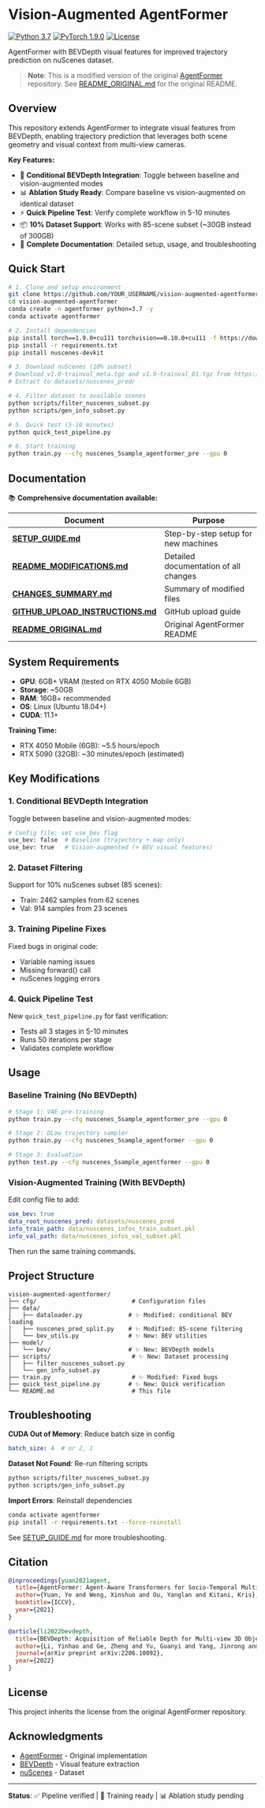 # Vision-Augmented AgentFormer

[![Python 3.7](https://img.shields.io/badge/python-3.7-blue.svg)](https://www.python.org/downloads/release/python-370/)
[![PyTorch 1.9.0](https://img.shields.io/badge/pytorch-1.9.0-orange.svg)](https://pytorch.org/)
[![License](https://img.shields.io/badge/license-MIT-green.svg)](LICENSE)

AgentFormer with BEVDepth visual features for improved trajectory prediction on nuScenes dataset.

> **Note**: This is a modified version of the original [AgentFormer](https://github.com/Khrylx/AgentFormer) repository. See [README_ORIGINAL.md](README_ORIGINAL.md) for the original README.

## Overview

This repository extends AgentFormer to integrate visual features from BEVDepth, enabling trajectory prediction that leverages both scene geometry and visual context from multi-view cameras.

**Key Features:**
- 🔄 **Conditional BEVDepth Integration**: Toggle between baseline and vision-augmented modes
- 📊 **Ablation Study Ready**: Compare baseline vs vision-augmented on identical dataset
- ⚡ **Quick Pipeline Test**: Verify complete workflow in 5-10 minutes
- 📦 **10% Dataset Support**: Works with 85-scene subset (~30GB instead of 300GB)
- 📝 **Complete Documentation**: Detailed setup, usage, and troubleshooting

## Quick Start

```bash
# 1. Clone and setup environment
git clone https://github.com/YOUR_USERNAME/vision-augmented-agentformer.git
cd vision-augmented-agentformer
conda create -n agentformer python=3.7 -y
conda activate agentformer

# 2. Install dependencies
pip install torch==1.9.0+cu111 torchvision==0.10.0+cu111 -f https://download.pytorch.org/whl/torch_stable.html
pip install -r requirements.txt
pip install nuscenes-devkit

# 3. Download nuScenes (10% subset)
# Download v1.0-trainval_meta.tgz and v1.0-trainval_01.tgz from https://www.nuscenes.org/
# Extract to datasets/nuscenes_pred/

# 4. Filter dataset to available scenes
python scripts/filter_nuscenes_subset.py
python scripts/gen_info_subset.py

# 5. Quick test (5-10 minutes)
python quick_test_pipeline.py

# 6. Start training
python train.py --cfg nuscenes_5sample_agentformer_pre --gpu 0
```

## Documentation

📚 **Comprehensive documentation available:**

| Document | Purpose |
|----------|---------|
| **[SETUP_GUIDE.md](SETUP_GUIDE.md)** | Step-by-step setup for new machines |
| **[README_MODIFICATIONS.md](README_MODIFICATIONS.md)** | Detailed documentation of all changes |
| **[CHANGES_SUMMARY.md](CHANGES_SUMMARY.md)** | Summary of modified files |
| **[GITHUB_UPLOAD_INSTRUCTIONS.md](GITHUB_UPLOAD_INSTRUCTIONS.md)** | GitHub upload guide |
| **[README_ORIGINAL.md](README_ORIGINAL.md)** | Original AgentFormer README |

## System Requirements

- **GPU**: 6GB+ VRAM (tested on RTX 4050 Mobile 6GB)
- **Storage**: ~50GB
- **RAM**: 16GB+ recommended
- **OS**: Linux (Ubuntu 18.04+)
- **CUDA**: 11.1+

**Training Time:**
- RTX 4050 Mobile (6GB): ~5.5 hours/epoch
- RTX 5090 (32GB): ~30 minutes/epoch (estimated)

## Key Modifications

### 1. Conditional BEVDepth Integration

Toggle between baseline and vision-augmented modes:

```python
# Config file: set use_bev flag
use_bev: false  # Baseline (trajectory + map only)
use_bev: true   # Vision-augmented (+ BEV visual features)
```

### 2. Dataset Filtering

Support for 10% nuScenes subset (85 scenes):
- Train: 2462 samples from 62 scenes
- Val: 914 samples from 23 scenes

### 3. Training Pipeline Fixes

Fixed bugs in original code:
- Variable naming issues
- Missing forward() call
- nuScenes logging errors

### 4. Quick Pipeline Test

New `quick_test_pipeline.py` for fast verification:
- Tests all 3 stages in 5-10 minutes
- Runs 50 iterations per stage
- Validates complete workflow

## Usage

### Baseline Training (No BEVDepth)

```bash
# Stage 1: VAE pre-training
python train.py --cfg nuscenes_5sample_agentformer_pre --gpu 0

# Stage 2: DLow trajectory sampler
python train.py --cfg nuscenes_5sample_agentformer --gpu 0

# Stage 3: Evaluation
python test.py --cfg nuscenes_5sample_agentformer --gpu 0
```

### Vision-Augmented Training (With BEVDepth)

Edit config file to add:
```yaml
use_bev: true
data_root_nuscenes_pred: datasets/nuscenes_pred
info_train_path: data/nuscenes_infos_train_subset.pkl
info_val_path: data/nuscenes_infos_val_subset.pkl
```

Then run the same training commands.

## Project Structure

```
vision-augmented-agentformer/
├── cfg/                           # Configuration files
├── data/
│   ├── dataloader.py             # ✨ Modified: conditional BEV loading
│   ├── nuscenes_pred_split.py    # ✨ Modified: 85-scene filtering
│   └── bev_utils.py              # ✨ New: BEV utilities
├── model/
│   └── bev/                      # ✨ New: BEVDepth models
├── scripts/                       # ✨ New: Dataset processing
│   ├── filter_nuscenes_subset.py
│   └── gen_info_subset.py
├── train.py                       # ✨ Modified: Fixed bugs
├── quick_test_pipeline.py        # ✨ New: Quick verification
└── README.md                      # This file
```

## Troubleshooting

**CUDA Out of Memory**: Reduce batch size in config
```yaml
batch_size: 4  # or 2, 1
```

**Dataset Not Found**: Re-run filtering scripts
```bash
python scripts/filter_nuscenes_subset.py
python scripts/gen_info_subset.py
```

**Import Errors**: Reinstall dependencies
```bash
conda activate agentformer
pip install -r requirements.txt --force-reinstall
```

See [SETUP_GUIDE.md](SETUP_GUIDE.md) for more troubleshooting.

## Citation

```bibtex
@inproceedings{yuan2021agent,
  title={AgentFormer: Agent-Aware Transformers for Socio-Temporal Multi-Agent Forecasting},
  author={Yuan, Ye and Weng, Xinshuo and Ou, Yanglan and Kitani, Kris},
  booktitle={ICCV},
  year={2021}
}

@article{li2022bevdepth,
  title={BEVDepth: Acquisition of Reliable Depth for Multi-view 3D Object Detection},
  author={Li, Yinhao and Ge, Zheng and Yu, Guanyi and Yang, Jinrong and Wang, Zengran and Shi, Yukang and Sun, Jianjian and Li, Zeming},
  journal={arXiv preprint arXiv:2206.10092},
  year={2022}
}
```

## License

This project inherits the license from the original AgentFormer repository.

## Acknowledgments

- [AgentFormer](https://github.com/Khrylx/AgentFormer) - Original implementation
- [BEVDepth](https://github.com/Megvii-BaseDetection/BEVDepth) - Visual feature extraction
- [nuScenes](https://www.nuscenes.org/) - Dataset

---

**Status**: ✅ Pipeline verified | 🚧 Training ready | 📊 Ablation study pending
